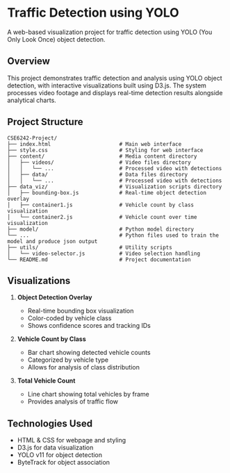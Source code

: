 # Traffic Detection using YOLO

A web-based visualization project for traffic detection using YOLO (You Only Look Once) object detection.

## Overview

This project demonstrates traffic detection and analysis using YOLO object detection, with interactive visualizations built using D3.js. The system processes video footage and displays real-time detection results alongside analytical charts.

## Project Structure

```
CSE6242-Project/
├── index.html                      # Main web interface
├── style.css                       # Styling for web interface
├── content/                        # Media content directory
│   ├── videos/                     # Video files directory
│   │   └── ...                     # Processed video with detections
│   ├── data/                       # Data files directory
│   │   └── ...                     # Processed video with detections
├── data_viz/                       # Visualization scripts directory
│   ├── bounding-box.js             # Real-time object detection overlay
│   ├── container1.js               # Vehicle count by class visualization
│   └── container2.js               # Vehicle count over time visualization
├── model/                          # Python model directory
└── ...                             # Python files used to train the model and produce json output
├── utils/                          # Utility scripts
│   └── video-selector.js           # Video selection handling
└── README.md                       # Project documentation
```

## Visualizations

1. **Object Detection Overlay**
   - Real-time bounding box visualization
   - Color-coded by vehicle class
   - Shows confidence scores and tracking IDs

2. **Vehicle Count by Class**
   - Bar chart showing detected vehicle counts
   - Categorized by vehicle type
   - Allows for analysis of class distribution

3. **Total Vehicle Count**
   - Line chart showing total vehicles by frame
   - Provides analysis of traffic flow

## Technologies Used

- HTML & CSS for webpage and styling
- D3.js for data visualization
- YOLO v11 for object detection
- ByteTrack for object association
  
